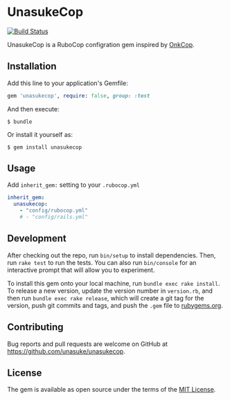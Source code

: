 # UnasukeCop
[![Build Status](https://travis-ci.org/unasuke/unasukecop.svg?branch=master)](https://travis-ci.org/unasuke/unasukecop)

UnasukeCop is a RuboCop configration gem inspired by [OnkCop](https://github.com/onk/onkcop).


## Installation

Add this line to your application's Gemfile:

```ruby
gem 'unasukecop', require: false, group: :test
```

And then execute:

    $ bundle

Or install it yourself as:

    $ gem install unasukecop

## Usage

Add `inherit_gem:` setting to your `.rubocop.yml`

```yaml
inherit_gem:
  unasukecop:
    - "config/rubocop.yml"
    # - "config/rails.yml"
```

## Development

After checking out the repo, run `bin/setup` to install dependencies. Then, run `rake test` to run the tests. You can also run `bin/console` for an interactive prompt that will allow you to experiment.

To install this gem onto your local machine, run `bundle exec rake install`. To release a new version, update the version number in `version.rb`, and then run `bundle exec rake release`, which will create a git tag for the version, push git commits and tags, and push the `.gem` file to [rubygems.org](https://rubygems.org).

## Contributing

Bug reports and pull requests are welcome on GitHub at https://github.com/unasuke/unasukecop.


## License

The gem is available as open source under the terms of the [MIT License](http://opensource.org/licenses/MIT).

